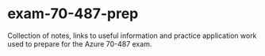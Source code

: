 # exam-70-487-prep
Collection of notes, links to useful information and practice application work used to prepare for the Azure 70-487 exam.
